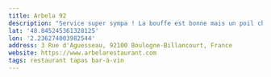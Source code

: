 ```yaml
---
title: Arbela 92
description: "Service super sympa ! La bouffe est bonne mais un poil cher à mon sens. Apres c’est souvent le cas des tapas à partager… Déco standard.  Bonne découverte pour des bar-à-vins !"
lat: '48.845245361328125'
lon: '2.236274003982544'
address: 3 Rue d'Aguesseau, 92100 Boulogne-Billancourt, France
website: https://www.arbelarestaurant.com
tags: restaurant tapas bar-à-vin
---
```

